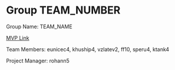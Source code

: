 # Group TEAM_NUMBER

Group Name: TEAM_NAME

[MVP Link](http://cs196.cs.illinois.edu)

Team Members: eunicec4, khuship4, vzlatev2, ff10, speru4, ktank4

Project Manager: rohann5
